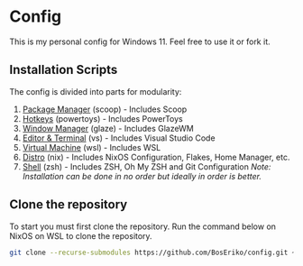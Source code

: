 # Config
This is my personal config for Windows 11. Feel free to use it or fork it.

## Installation Scripts
The config is divided into parts for modularity:
1. [Package Manager](https://github.com/BosEriko/scoop.git) (scoop) - Includes Scoop
2. [Hotkeys](https://github.com/BosEriko/powertoys.git) (powertoys) - Includes PowerToys
3. [Window Manager](https://github.com/BosEriko/glaze.git) (glaze) - Includes GlazeWM
4. [Editor & Terminal](https://github.com/BosEriko/vs.git) (vs) - Includes Visual Studio Code
5. [Virtual Machine](https://github.com/BosEriko/wsl.git) (wsl) - Includes WSL
6. [Distro](https://github.com/BosEriko/nix.git) (nix) - Includes NixOS Configuration, Flakes, Home Manager, etc.
7. [Shell](https://github.com/BosEriko/zsh.git) (zsh) - Includes ZSH, Oh My ZSH and Git Configuration
_Note: Installation can be done in no order but ideally in order is better._

## Clone the repository
To start you must first clone the repository. Run the command below on NixOS on WSL to clone the repository.
``` sh
git clone --recurse-submodules https://github.com/BosEriko/config.git ~/config
```